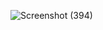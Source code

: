 ![Screenshot (394)](https://github.com/user-attachments/assets/4045fdbf-9e8a-42fe-aada-901048239857)

